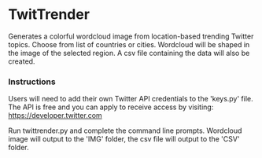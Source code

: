 # TwitTrender
Generates a colorful wordcloud image from location-based trending Twitter topics.
Choose from list of countries or cities. Wordcloud will be shaped in the image of the selected region. 
A csv file containing the data will also be created.

### Instructions
Users will need to add their own Twitter API credentials to the 'keys.py' file. The API is free and you can apply to receive access by visiting: https://developer.twitter.com

Run twittrender.py and complete the command line prompts. Wordcloud image will output to the 'IMG' folder, the csv file will output to the 'CSV' folder.
